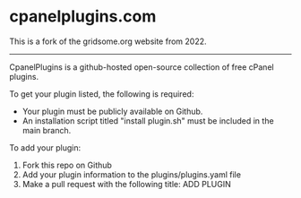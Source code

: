# cpanelplugins.com

This is a fork of the gridsome.org website from 2022.

-------------

CpanelPlugins is a github-hosted open-source collection of free cPanel plugins.

To get your plugin listed, the following is required:

- Your plugin must be publicly available on Github.
- An installation script titled "install plugin.sh" must be included in the main branch.


To add your plugin:

1. Fork this repo on Github
2. Add your plugin information to the plugins/plugins.yaml file
3. Make a pull request with the following title: ADD PLUGIN
